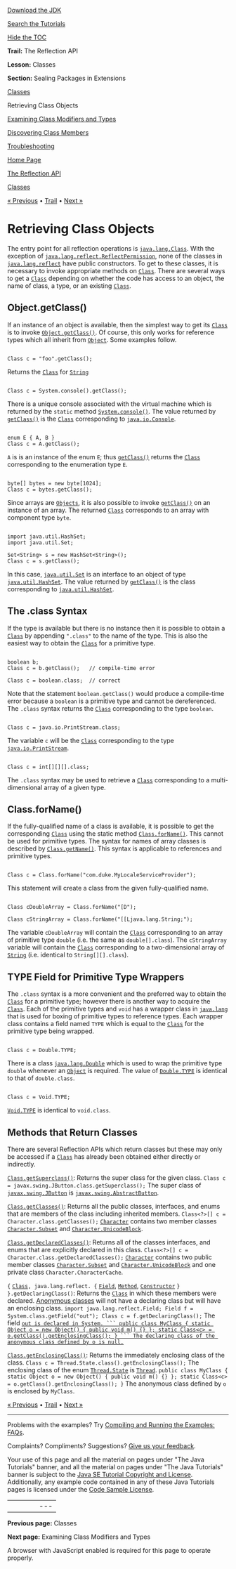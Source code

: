 [Download
the JDK](http://java.sun.com/javase/6/download.jsp)
  
[Search the
Tutorials](../../search.html)
  
[Hide the TOC](javascript:toggleLeft())

**Trail:** The Reflection API
  
**Lesson:** Classes
  
**Section:** Sealing Packages in Extensions

[Classes](index.html)

Retrieving Class Objects

[Examining Class Modifiers and Types](classModifiers.html)

[Discovering Class Members](classMembers.html)

[Troubleshooting](classTrouble.html)

[Home Page](../../index.html)
>
[The Reflection API](../index.html)
>
[Classes](index.html)

[« Previous](index.html) • [Trail](../TOC.html) • [Next »](classModifiers.html)

# Retrieving Class Objects

The entry point for all reflection operations is
[`java.lang.Class`](http://download.oracle.com/javase/7/docs/api/java/lang/Class.html). With the exception of
[`java.lang.reflect.ReflectPermission`](http://download.oracle.com/javase/7/docs/api/java/lang/reflect/ReflectPermission.html), none of the classes in
[`java.lang.reflect`](http://download.oracle.com/javase/7/docs/api/java/lang/reflect/package-summary.html)
have public constructors. To get to these classes, it is necessary to invoke
appropriate methods on
[`Class`](http://download.oracle.com/javase/7/docs/api/java/lang/Class.html). There are several ways to get a
[`Class`](http://download.oracle.com/javase/7/docs/api/java/lang/Class.html)
depending on whether the code has access to an object, the name of class, a
type, or an existing
[`Class`](http://download.oracle.com/javase/7/docs/api/java/lang/Class.html).

## Object.getClass()

If an instance of an object is available, then the simplest way to get its
[`Class`](http://download.oracle.com/javase/7/docs/api/java/lang/Class.html)
is to invoke
[`Object.getClass()`](http://download.oracle.com/javase/7/docs/api/java/lang/Object.html#getClass()). Of course, this only works for reference types which all inherit from
[`Object`](http://download.oracle.com/javase/7/docs/api/java/lang/Object.html). Some examples follow.

```

Class c = "foo".getClass();

```

Returns the
[`Class`](http://download.oracle.com/javase/7/docs/api/java/lang/Class.html)
for
[`String`](http://download.oracle.com/javase/7/docs/api/java/lang/String.html)

```

Class c = System.console().getClass();

```

There is a unique console associated with the virtual machine which is returned
by the `static` method
[`System.console()`](http://download.oracle.com/javase/7/docs/api/java/lang/System.html#console()). The value returned by
[`getClass()`](http://download.oracle.com/javase/7/docs/api/java/lang/Object.html#getClass())
is the
[`Class`](http://download.oracle.com/javase/7/docs/api/java/lang/Class.html)
corresponding to
[`java.io.Console`](http://download.oracle.com/javase/7/docs/api/java/io/Console.html).

```

enum E { A, B }
Class c = A.getClass();

```

`A` is is an instance of the enum `E`; thus
[`getClass()`](http://download.oracle.com/javase/7/docs/api/java/lang/Object.html#getClass())
returns the
[`Class`](http://download.oracle.com/javase/7/docs/api/java/lang/Class.html)
corresponding to the enumeration type `E`.

```

byte[] bytes = new byte[1024];
Class c = bytes.getClass();

```

Since arrays are
[`Objects`](http://download.oracle.com/javase/7/docs/api/java/lang/Object.html), it is also possible to invoke
[`getClass()`](http://download.oracle.com/javase/7/docs/api/java/lang/Object.html#getClass())
on an instance of an array. The returned
[`Class`](http://download.oracle.com/javase/7/docs/api/java/lang/Class.html)
corresponds to an array with component type `byte`.

```

import java.util.HashSet;
import java.util.Set;

Set<String> s = new HashSet<String>();
Class c = s.getClass();

```

In this case,
[`java.util.Set`](http://download.oracle.com/javase/7/docs/api/java/util/Set.html)
is an interface to an object of type
[`java.util.HashSet`](http://download.oracle.com/javase/7/docs/api/java/util/HashSet.html). The value returned by
[`getClass()`](http://download.oracle.com/javase/7/docs/api/java/lang/Object.html#getClass())
is the class corresponding to
[`java.util.HashSet`](http://download.oracle.com/javase/7/docs/api/java/util/HashSet.html).

## The .class Syntax

If the type is available but there is no instance then it is possible to
obtain a
[`Class`](http://download.oracle.com/javase/7/docs/api/java/lang/Class.html)
by appending `".class"` to the name of the type. This is also the
easiest way to obtain the
[`Class`](http://download.oracle.com/javase/7/docs/api/java/lang/Class.html)
for a primitive type.

```

boolean b;
Class c = b.getClass();   // compile-time error

Class c = boolean.class;  // correct

```

Note that the statement `boolean.getClass()` would produce a
compile-time error because a `boolean` is a primitive type and
cannot be dereferenced. The `.class` syntax returns the
[`Class`](http://download.oracle.com/javase/7/docs/api/java/lang/Class.html)
corresponding to the type `boolean`.

```

Class c = java.io.PrintStream.class;

```

The variable `c` will be the
[`Class`](http://download.oracle.com/javase/7/docs/api/java/lang/Class.html)
corresponding to the type
[`java.io.PrintStream`](http://download.oracle.com/javase/7/docs/api/java/io/PrintStream.html).

```

Class c = int[][][].class;

```

The `.class` syntax may be used to retrieve a
[`Class`](http://download.oracle.com/javase/7/docs/api/java/lang/Class.html)
corresponding to a multi-dimensional array of a given type.

## Class.forName()

If the fully-qualified name of a class is available, it is possible to get the
corresponding
[`Class`](http://download.oracle.com/javase/7/docs/api/java/lang/Class.html)
using the static method
[`Class.forName()`](http://download.oracle.com/javase/7/docs/api/java/lang/Class.html#forName(java.lang.String)). This cannot be used for primitive types. The syntax for names of array
classes is described by
[`Class.getName()`](http://download.oracle.com/javase/7/docs/api/java/lang/Class.html#getName()). This syntax is applicable to references and primitive types.

```

Class c = Class.forName("com.duke.MyLocaleServiceProvider");

```

This statement will create a class from the given fully-qualified name.

```

Class cDoubleArray = Class.forName("[D");

Class cStringArray = Class.forName("[[Ljava.lang.String;");

```

The variable `cDoubleArray` will contain the
[`Class`](http://download.oracle.com/javase/7/docs/api/java/lang/Class.html)
corresponding to an array of primitive type `double` (i.e. the same
as `double[].class`). The `cStringArray` variable will
contain the
[`Class`](http://download.oracle.com/javase/7/docs/api/java/lang/Class.html)
corresponding to a two-dimensional array of
[`String`](http://download.oracle.com/javase/7/docs/api/java/lang/String.html)
(i.e. identical to `String[][].class`).

## TYPE Field for Primitive Type Wrappers

The `.class` syntax is a more convenient and the preferred way to
obtain the
[`Class`](http://download.oracle.com/javase/7/docs/api/java/lang/Class.html)
for a primitive type; however there is another way to acquire the
[`Class`](http://download.oracle.com/javase/7/docs/api/java/lang/Class.html). Each of the primitive types and `void` has a wrapper class in
[`java.lang`](http://download.oracle.com/javase/7/docs/api/java/lang/package-summary.html)
that is used for boxing of primitive types to reference types. Each wrapper
class contains a field named `TYPE` which is equal to the
[`Class`](http://download.oracle.com/javase/7/docs/api/java/lang/Class.html)
for the primitive type being wrapped.

```

Class c = Double.TYPE;

```

There is a class
[`java.lang.Double`](http://download.oracle.com/javase/7/docs/api/java/lang/Double.html)
which is used to wrap the primitive type `double` whenever an
[`Object`](http://download.oracle.com/javase/7/docs/api/java/lang/Object.html)
is required. The value of
[`Double.TYPE`](http://download.oracle.com/javase/7/docs/api/java/lang/Double.html#TYPE)
is identical to that of `double.class`.

```

Class c = Void.TYPE;

```

[`Void.TYPE`](http://download.oracle.com/javase/7/docs/api/java/lang/Void.html#TYPE)
is identical to `void.class`.

## Methods that Return Classes

There are several Reflection APIs which return classes but these may only be
accessed if a
[`Class`](http://download.oracle.com/javase/7/docs/api/java/lang/Class.html)
has already been obtained either directly or indirectly.

[`Class.getSuperclass()`](http://download.oracle.com/javase/7/docs/api/java/lang/Class.html#getSuperclass()): Returns the super class for the given class. ``` Class c = javax.swing.JButton.class.getSuperclass(); ``` The super class of [`javax.swing.JButton`](http://download.oracle.com/javase/7/docs/api/javax/swing/JButton.html) is [`javax.swing.AbstractButton`](http://download.oracle.com/javase/7/docs/api/javax/swing/AbstractButton.html).

[`Class.getClasses()`](http://download.oracle.com/javase/7/docs/api/java/lang/Class.html#getClasses()): Returns all the public classes, interfaces, and enums that are members of the class including inherited members. ``` Class<?>[] c = Character.class.getClasses(); ``` [`Character`](http://download.oracle.com/javase/7/docs/api/java/lang/Character.html) contains two member classes [`Character.Subset`](http://download.oracle.com/javase/7/docs/api/java/lang/Character.Subset.html) and [`Character.UnicodeBlock`](http://download.oracle.com/javase/7/docs/api/java/lang/Character.UnicodeBlock.html).

[`Class.getDeclaredClasses()`](http://download.oracle.com/javase/7/docs/api/java/lang/Class.html#getDeclaredClasses()): Returns all of the classes interfaces, and enums that are explicitly declared in this class. ``` Class<?>[] c = Character.class.getDeclaredClasses(); ``` [`Character`](http://download.oracle.com/javase/7/docs/api/java/lang/Character.html) contains two public member classes [`Character.Subset`](http://download.oracle.com/javase/7/docs/api/java/lang/Character.Subset.html) and [`Character.UnicodeBlock`](http://download.oracle.com/javase/7/docs/api/java/lang/Character.UnicodeBlock.html) and one private class `Character.CharacterCache`.

`{` [`Class`](http://download.oracle.com/javase/7/docs/api/java/lang/Class.html#getDeclaringClass())`, java.lang.reflect. {` [`Field`](http://download.oracle.com/javase/7/docs/api/java/lang/reflect/Field.html#getDeclaringClass()), [`Method`](http://download.oracle.com/javase/7/docs/api/java/lang/reflect/Method.html#getDeclaringClass()), [`Constructor`](http://download.oracle.com/javase/7/docs/api/java/lang/reflect/Constructor.html#getDeclaringClass()) `} }.getDeclaringClass()`: Returns the [`Class`](http://download.oracle.com/javase/7/docs/api/java/lang/Class.html) in which these members were declared. [Anonymous classes](http://java.sun.com/docs/books/jls/third_edition/html/expressions.html#252986) will not have a declaring class but will have an enclosing class. ``` import java.lang.reflect.Field; Field f = System.class.getField("out"); Class c = f.getDeclaringClass(); ``` The field [`out is declared in System. ``` public class MyClass { static Object o = new Object() { public void m() {} }; static Class<c> = o.getClass().getEnclosingClass(); } ``` The declaring class of the anonymous class defined by o is null.`](http://download.oracle.com/javase/7/docs/api/java/lang/System.html#out)

[`Class.getEnclosingClass()`](http://download.oracle.com/javase/7/docs/api/java/lang/Class.html#getEnclosingClass()): Returns the immediately enclosing class of the class. ``` Class c = Thread.State.class().getEnclosingClass(); ``` The enclosing class of the enum [`Thread.State`](http://download.oracle.com/javase/7/docs/api/java/lang/Thread.State.html) is [`Thread`](http://download.oracle.com/javase/7/docs/api/java/lang/Thread.html). ``` public class MyClass { static Object o = new Object() { public void m() {} }; static Class<c> = o.getClass().getEnclosingClass(); } ``` The anonymous class defined by `o` is enclosed by `MyClass`.

[« Previous](index.html)
•
[Trail](../TOC.html)
•
[Next »](classModifiers.html)

---

Problems with the examples? Try [Compiling and Running
the Examples: FAQs](../../information/run-examples.html).
  
Complaints? Compliments? Suggestions? [Give
us your feedback](http://download.oracle.com/javase/feedback.html).

Your use of this page and all the material on pages under "The Java Tutorials" banner,
and all the material on pages under "The Java Tutorials" banner is subject to the [Java SE Tutorial Copyright
and License](../../information/license.html).
Additionally, any example code contained in any of these Java
Tutorials pages is licensed under the
[Code
Sample License](http://developers.sun.com/license/berkeley_license.html).

|  |  |  |  |  |
| --- | --- | --- | --- | --- |
| |  |  | | --- | --- | | duke image | Oracle logo | | [About Oracle](http://www.oracle.com/us/corporate/index.html) | [Oracle Technology Network](http://www.oracle.com/technology/index.html) | [Terms of Service](https://www.samplecode.oracle.com/servlets/CompulsoryClickThrough?type=TermsOfService) | Copyright © 1995, 2011 Oracle and/or its affiliates. All rights reserved. |

**Previous page:** Classes
  
**Next page:** Examining Class Modifiers and Types




A browser with JavaScript enabled is required for this page to operate properly.